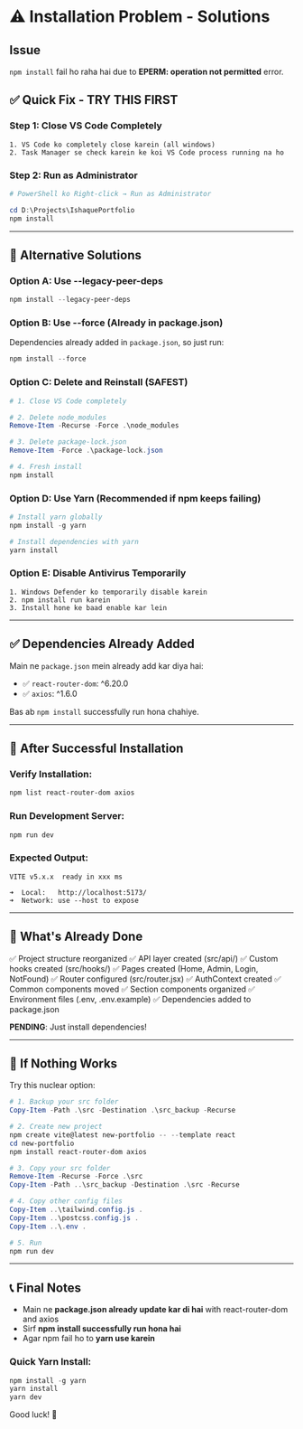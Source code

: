 # ⚠️ Installation Problem - Solutions

## Issue
`npm install` fail ho raha hai due to **EPERM: operation not permitted** error.

## ✅ Quick Fix - TRY THIS FIRST

### Step 1: Close VS Code Completely
```
1. VS Code ko completely close karein (all windows)
2. Task Manager se check karein ke koi VS Code process running na ho
```

### Step 2: Run as Administrator
```powershell
# PowerShell ko Right-click → Run as Administrator

cd D:\Projects\IshaquePortfolio
npm install
```

---

## 🔧 Alternative Solutions

### Option A: Use --legacy-peer-deps
```powershell
npm install --legacy-peer-deps
```

### Option B: Use --force (Already in package.json)
Dependencies already added in `package.json`, so just run:
```powershell
npm install --force
```

### Option C: Delete and Reinstall (SAFEST)
```powershell
# 1. Close VS Code completely

# 2. Delete node_modules
Remove-Item -Recurse -Force .\node_modules

# 3. Delete package-lock.json
Remove-Item -Force .\package-lock.json

# 4. Fresh install
npm install
```

### Option D: Use Yarn (Recommended if npm keeps failing)
```powershell
# Install yarn globally
npm install -g yarn

# Install dependencies with yarn
yarn install
```

### Option E: Disable Antivirus Temporarily
```
1. Windows Defender ko temporarily disable karein
2. npm install run karein
3. Install hone ke baad enable kar lein
```

---

## ✅ Dependencies Already Added

Main ne `package.json` mein already add kar diya hai:
- ✅ `react-router-dom`: ^6.20.0
- ✅ `axios`: ^1.6.0

Bas ab `npm install` successfully run hona chahiye.

---

## 🎯 After Successful Installation

### Verify Installation:
```powershell
npm list react-router-dom axios
```

### Run Development Server:
```powershell
npm run dev
```

### Expected Output:
```
VITE v5.x.x  ready in xxx ms

➜  Local:   http://localhost:5173/
➜  Network: use --host to expose
```

---

## 📝 What's Already Done

✅ Project structure reorganized
✅ API layer created (src/api/)
✅ Custom hooks created (src/hooks/)
✅ Pages created (Home, Admin, Login, NotFound)
✅ Router configured (src/router.jsx)
✅ AuthContext created
✅ Common components moved
✅ Section components organized
✅ Environment files (.env, .env.example)
✅ Dependencies added to package.json

**PENDING**: Just install dependencies!

---

## 🚨 If Nothing Works

Try this nuclear option:
```powershell
# 1. Backup your src folder
Copy-Item -Path .\src -Destination .\src_backup -Recurse

# 2. Create new project
npm create vite@latest new-portfolio -- --template react
cd new-portfolio
npm install react-router-dom axios

# 3. Copy your src folder
Remove-Item -Recurse -Force .\src
Copy-Item -Path ..\src_backup -Destination .\src -Recurse

# 4. Copy other config files
Copy-Item ..\tailwind.config.js .
Copy-Item ..\postcss.config.js .
Copy-Item ..\.env .

# 5. Run
npm run dev
```

---

## 📞 Final Notes

- Main ne **package.json already update kar di hai** with react-router-dom and axios
- Sirf **npm install successfully run hona hai**
- Agar npm fail ho to **yarn use karein**

### Quick Yarn Install:
```powershell
npm install -g yarn
yarn install
yarn dev
```

Good luck! 🚀
